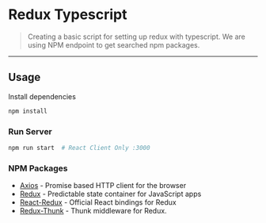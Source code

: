 # Redux Typescript

> Creating a basic script for setting up redux with typescript. We are using NPM endpoint to get searched npm packages.

---

## Usage

Install dependencies

```bash
npm install
```

### Run Server

```bash
npm run start  # React Client Only :3000
```

### NPM Packages

- [Axios] - Promise based HTTP client for the browser
- [Redux] - Predictable state container for JavaScript apps
- [React-Redux] - Official React bindings for Redux
- [Redux-Thunk] - Thunk middleware for Redux.

[axios]: https://www.npmjs.com/package/axios
[redux]: https://www.npmjs.com/package/redux
[react-redux]: https://www.npmjs.com/package/react-redux
[redux-thunk]: https://www.npmjs.com/package/redux-thunk
